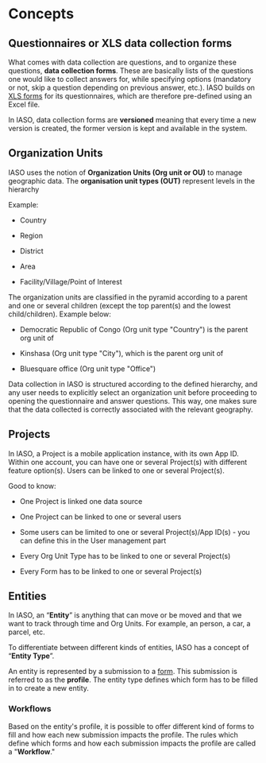 # Concepts

## Questionnaires or XLS data collection forms

What comes with data collection are questions, and to organize these questions, **data collection forms**. These are basically lists of the questions one would like to collect answers for, while specifying options (mandatory or not, skip a question depending on previous answer, etc.).
IASO builds on [XLS forms](https://xlsform.org/en/) for its questionnaires, which are therefore pre-defined using an Excel file.

In IASO, data collection forms are **versioned** meaning that every time a new version is created, the former version is kept and available in the system. 

## Organization Units
IASO uses the notion of **Organization Units (Org unit or OU)** to manage geographic data. 
The **organisation unit types (OUT)** represent levels in the hierarchy

Example:

- Country

- Region
- District
- Area
- Facility/Village/Point of Interest

The organization units are classified in the pyramid according to a parent and one or several children (except the top parent(s) and the lowest child/children). 
Example below:

- Democratic Republic of Congo (Org unit type "Country") is the parent org unit of

- Kinshasa (Org unit type "City"), which is the parent org unit of 
- Bluesquare office (Org unit type "Office")


Data collection in IASO is structured according to the defined hierarchy, and any user needs to explicitly select an organization unit before proceeding to opening the questionnaire and answer questions. This way, one makes sure that the data collected is correctly associated with the relevant geography. 

## Projects
In IASO, a Project is a mobile application instance, with its own App ID. Within one account, you can have one or several Project(s) with different feature option(s). 
Users can be linked to one or several Project(s). 

Good to know:

- One Project is linked one data source

- One Project  can be linked to one or several users
- Some users can be limited to one or several Project(s)/App ID(s) - you can define this in the User management part
- Every Org Unit Type has to be linked to one or several Project(s)
- Every Form has to be linked to one or several Project(s)

## Entities
In IASO, an “**Entity**” is anything that can move or be moved and that we want to track through time and Org Units. For example, an person, a car, a parcel, etc.

To differentiate between different kinds of entities, IASO has a concept of “**Entity Type**”.

An entity is represented by a submission to a [form](#Questionnaires-or-XLS-data-collection-forms). This submission is referred to as the **profile**.
The entity type defines which form has to be filled in to create a new entity.

### Workflows
Based on the entity's profile, it is possible to offer different kind of forms to fill and how each new submission impacts the profile.
The rules which define which forms and how each submission impacts the profile are called a "**Workflow**." 
